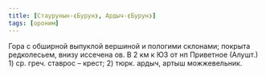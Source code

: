 ```yaml
---
title: [Стаурунын-❮Бурун❯, Ардыч-❮Бурун❯]
tags: [ороним]
---
```


Гора с обширной выпуклой вершиной и пологими склонами; покрыта редколесьем,
внизу иссечена ов. В 2 км к ЮЗ от нп Приветное (Алушт.) 1) ср. греч. ставрос –
крест; 2) тюрк. ардыч, артыш можжевельник.
